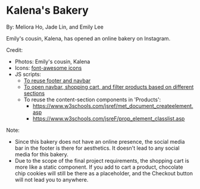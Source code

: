 # Kalena's Bakery

By: Meliora Ho, Jade Lin, and Emily Lee

Emily's cousin, Kalena, has opened an online bakery on Instagram. 

Credit:
- Photos: Emily's cousin, Kalena
- Icons: [font-awesome icons](https://fontawesome.com/)
- JS scripts:
    - [To reuse footer and navbar](https://www.w3schools.com/howto/howto_html_include.asp)
    - [To open navbar, shopping cart, and filter products based on different sections](https://www.w3schools.com/jsref/met_element_addeventlistener.asp)
    - To reuse the content-section components in 'Products':
        - https://www.w3schools.com/jsref/met_document_createelement.asp
        - https://www.w3schools.com/jsreF/prop_element_classlist.asp


Note:
- Since this bakery does not have an online presence, the social media bar in the footer is there for aesthetics. It doesn't lead to any social media for this bakery.  
- Due to the scope of the final project requirements, the shopping cart is more like a static component. If you add to cart a product, chocolate chip cookies will still be there as a placeholder, and the Checkout button will not lead you to anywhere. 
